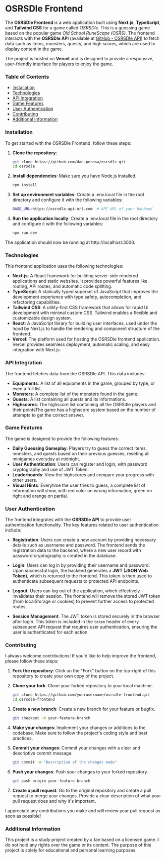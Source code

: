 # OSRSDle Frontend

The **OSRSDle Frontend** is a web application built using **Next.js**, **TypeScript**, and **Tailwind CSS** for a game called *OSRSDle*. This is a guessing game based on the popular game *Old School RuneScape (OSRS)*. The frontend interacts with the **OSRSDle API** (available at [GitHub - OSRSDle API](https://github.com/dan-perosa/osrs-api)) to fetch data such as items, monsters, quests, and high scores, which are used to display content in the game.

The project is hosted on **Vercel** and is designed to provide a responsive, user-friendly interface for players to enjoy the game.


### Table of Contents

- [Installation](#installation)
- [Technologies](#technologies)
- [API Integration](#api-integration)
- [Game Features](#game-features)
- [User Authentication](#user-authentication)
- [Contributing](#contributing)
- [Additional Information](#additional-information)

### Installation

To get started with the OSRSDle Frontend, follow these steps:

1. **Clone the repository**:
   ```bash
   git clone https://github.com/dan-perosa/osrsdle.git
   cd osrsdle

2. **Install dependencies**: Make sure you have Node.js installed.
   ```bash
   npm install

3. **Set up environment variables**: Create a .env.local file in the root directory and configure it with the following variables:
   ```bash
   BASE_URL=https://osrsdle-api-url.com  # API URL of your backend

4. **Run the application locally**: Create a .env.local file in the root directory and configure it with the following variables:
   ```bash
   npm run dev

The application should now be running at http://localhost:3000.

### Technologies

This frontend application uses the following technologies:

- **Next.js**: A React framework for building server-side rendered applications and static websites. It provides powerful features like routing, API routes, and automatic code splitting.
- **TypeScript**: A statically typed superset of JavaScript that improves the development experience with type safety, autocompletion, and refactoring capabilities.
- **Tailwind CSS**: A utility-first CSS framework that allows for rapid UI development with minimal custom CSS. Tailwind enables a flexible and customizable design system.
- **React**: A JavaScript library for building user interfaces, used under the hood by Next.js to handle the rendering and component structure of the frontend.
- **Vercel**: The platform used for hosting the OSRSDle frontend application. Vercel provides seamless deployment, automatic scaling, and easy integration with Next.js.

### API Integration

The frontend fetches data from the OSRSDle API. This data includes:

- **Equipments**: A list of all equipments in the game, grouped by type, or even a full list.
- **Monsters**: A complete list of the monsters found in the game.
- **Quests**: A list containing all quests and its informations.
- **Highscores**: The highscore list containing all the OSRSdle players and their pointsThe game has a highscore system based on the number of attempts to get the correct answer.

### Game Features

The game is designed to provide the following features:

- **Daily Guessing Gameplay**: Players try to guess the correct items, monsters, and quests based on their previous guesses, reseting all minigames everyday at midnight.
- **User Authentication**: Users can register and login, with password cryptography and use of JWT Token.
- **Leaderboards**: View the highscores and compare your progress with other users.
- **Visual Hints**: Everytime the user tries to guess, a complete list of information will show, with red color on wrong information, green on right and orange on partial. 

### User Authentication

The frontend integrates with the **OSRSDle API** to provide user authentication functionality. The key features related to user authentication include:

- **Registration**: Users can create a new account by providing necessary details such as username and password. The frontend sends the registration data to the backend, where a new user record with password cryptography is created in the database.
  
- **Login**: Users can log in by providing their username and password. Upon successful login, the backend generates a **JWT (JSON Web Token)**, which is returned to the frontend. This token is then used to authenticate subsequent requests to protected API endpoints.

- **Logout**: Users can log out of the application, which effectively invalidates their session. The frontend will remove the stored JWT token (from localStorage or cookies) to prevent further access to protected routes.

- **Session Management**: The JWT token is stored securely in the browser after login. This token is included in the `token` header of every subsequent API request that requires user authentication, ensuring the user is authenticated for each action.

### Contributing

I always welcome contributions! If you'd like to help improve the frontend, please follow these steps:

1. **Fork the repository**: Click on the "Fork" button on the top-right of this repository to create your own copy of the project.

2. **Clone your fork**: Clone your forked repository to your local machine.
   ```bash
   git clone https://github.com/yourusername/osrsdle-frontend.git
   cd osrsdle-frontend

3. **Create a new branch**: Create a new branch for your feature or bugfix.
   ```bash
   git checkout -b your-feature-branch

4. **Make your changes**: Implement your changes or additions to the codebase. Make sure to follow the project's coding style and best practices.

5. **Commit your changes**: Commit your changes with a clear and descriptive commit message.
   ```bash
   git commit -m "Description of the changes made"

6. **Push your changes**: Push your changes to your forked repository.
   ```bash
   git push origin your-feature-branch

7. **Create a pull request**: Go to the original repository and create a pull request to merge your changes. Provide a clear description of what your pull request does and why it's important.

I appreciate any contributions you make and will review your pull request as soon as possible!

### Additional Information

This project is a study project created by a fan based on a licensed game. I do not hold any rights over the game or its content. The purpose of this project is solely for educational and personal learning purposes.


